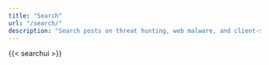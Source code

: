 ```yaml
---
title: "Search"
url: "/search/"
description: "Search posts on threat hunting, web malware, and client-side security."
---
```


{{< searchui >}}
